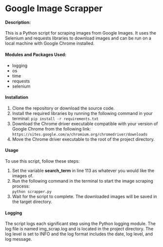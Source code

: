 # Google Image Scrapper
#### Description:
This is a Python script for scraping images from Google Images. It uses the Selenium and requests libraries to download images and can be run on a local machine with Google Chrome installed.

#### Modules and Packages Used:
- logging
- os
- time
- requests
- selenium

#### Installation
1. Clone the repository or download the source code.
2. Install the required libraries by running the following command in your terminal:
   `pip install -r requirements.txt`
3. Download the Chrome driver executable compatible with your version of Google Chrome from the following link: <br>
   `https://sites.google.com/a/chromium.org/chromedriver/downloads`
4. Move the Chrome driver executable to the root of the project directory.

#### Usage
To use this script, follow these steps:
1. Set the variable **search_term** in line 113 as whatever you would like the images of.
2. Run the following command in the terminal to start the image scraping process:<br>
   `python scrapper.py`
3. Wait for the script to complete. The downloaded images will be saved in the target directory.

#### Logging
The script logs each significant step using the Python logging module. The log file is named img_scrap.log and is located in the project directory. The log level is set to INFO and the log format includes the date, log level, and log message.
